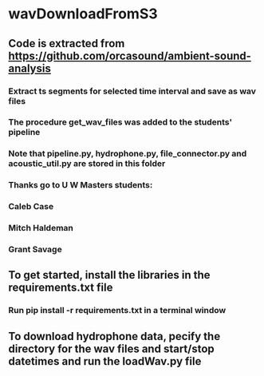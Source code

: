 # wavDownloadFromS3


##    Code is extracted from https://github.com/orcasound/ambient-sound-analysis
###    Extract ts segments for selected time interval and save as wav files
###    The procedure get_wav_files was added to the students' pipeline
###        Note that pipeline.py, hydrophone.py, file_connector.py and acoustic_util.py are stored in this folder
###    Thanks go to U W Masters students:  
###        Caleb Case
###        Mitch Haldeman
###        Grant Savage
##    To get started, install the libraries in the requirements.txt file
###       Run pip install -r requirements.txt in a terminal window
##    To download hydrophone data, pecify the directory for the wav files and start/stop datetimes and run the loadWav.py file
